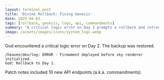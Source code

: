 ```yaml
---
layout: terminal_post
title: 'Divine Rollback: Fixing Genesis'
date: 2025-04-03
tags: [rollback, genesis, logs, api, commandments]
summary: "A critical logic error on Day 2 prompts a rollback and introduces new API endpoints to restore order."
image: /assets/images/icons/system_logs.webp
---
```


God encountered a critical logic error on Day 2. The backup was restored.

```
/heaven/dev/log: ERROR - Firmament deployed before sky renderer initialized.
God: Rollback to Day 1.
```

Patch notes included 10 new API endpoints (a.k.a. commandments).
